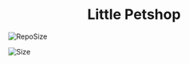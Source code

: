[repoSizeImage]: https://img.shields.io/github/repo-size/ProfCastello/PetShop?style=plastic

<h1 align="center"> Little Petshop</h1>

![RepoSize][repoSizeImage] 

![Size][repoSizeImage]